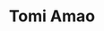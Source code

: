 ---
title: Tomi Amao
featured_image: https://res.cloudinary.com/softcomux/image/upload/v1533824297/sfc/headers/leadership-header-adj.png
image_description: Black and white collage of business executives
name: Tomi Amao
designation: Chief Innovation Officer
profile: executive
position: 3
image: https://res.cloudinary.com/softcomux/image/upload/v1533825866/sfc/leadership/tomi.png
summary: |-
    Lorem ipsum is placeholder text commonly used in the graphic,  print, and publishing industries for previewing layouts and visual mockups
detail: |-
    Tomi Amao joined Sofcom from computer networking company Cisco Systems, where he worked as a Senior Cybersecurity Systems Engineer. Prior to that, he worked in the same role at Fortinet, a pure play cybersecurity company, responsible for the technical success of its West African business. As CIO at Softcom, he is in charge of managing the innovation process within the organization, identifying business opportunities and supporting best practices. Tomi holds a B.Eng. in Electrical and Electronics Engineering, and is currently studying Computer Science at Stanford University. He holds many industry certifications, including being a Cisco Certified Internetwork Expert for over the past ten years.
---